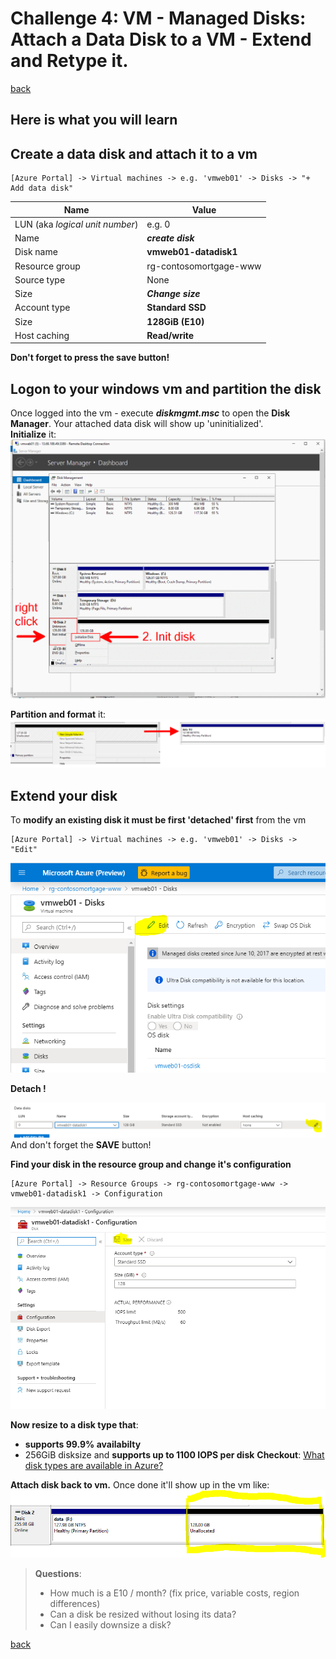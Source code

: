 # Challenge 4: VM - Managed Disks: Attach a Data Disk to a VM - Extend and Retype it.
[back](../../README.md)  

## Here is what you will learn ##

## Create a data disk and attach it to a vm ##
```
[Azure Portal] -> Virtual machines -> e.g. 'vmweb01' -> Disks -> "+ Add data disk"
```  
| Name | Value |
|---|---|
| LUN (aka _logical unit number_)  |  e.g. 0 |
| Name  | **_create disk_** |
| Disk name  |  **vmweb01-datadisk1** |   
| Resource group  |  rg-contosomortgage-www |   
| Source type  |  None |   
| Size  | **_Change size_** |
| Account type | **Standard SSD** |
| Size  |  **128GiB (E10)** | 
| Host caching  |  **Read/write** | 

**Don't forget to press the save button!**

## Logon to your windows vm and partition the disk ##
Once logged into the vm - execute **_diskmgmt.msc_** to open the **Disk Manager**. Your attached data disk will show up 'uninitialized'.  
**Initialize** it:  
![Disk Manager](datadisk0.png)  
  
**Partition and format** it:  
![Disk Manager extended disk](datadisk1.png)

## Extend your disk ##
To **modify an existing disk it must be first 'detached' first** from the vm
```
[Azure Portal] -> Virtual machines -> e.g. 'vmweb01' -> Disks -> "Edit"  
```
![VM disk edit button](vmDiskEditButton.PNG)  
  
**Detach !**  
  
![VM disk detach](vmDiskDetach.PNG)  
And don't forget the **SAVE** button!

**Find your disk in the resource group and change it's configuration**
```
[Azure Portal] -> Resource Groups -> rg-contosomortgage-www -> vmweb01-datadisk1 -> Configuration
```
![VM Disk Configuration](vmDiskConfig.PNG)

**Now resize to a disk type that**:
- **supports 99.9% availabilty**
- 256GiB disksize and **supports up to 1100 IOPS per disk**
**Checkout**: [What disk types are available in Azure?](https://docs.microsoft.com/en-us/azure/virtual-machines/windows/disks-types)
  

**Attach disk back to vm.** Once done it'll show up in the vm like:  
![VM with extended disk](datadisk2.png)

> **Questions**:  
> - How much is a E10 / month? (fix price, variable costs, region differences)
> - Can a disk be resized without losing its data? 
> - Can I easily downsize a disk? 

[back](../../README.md)  
